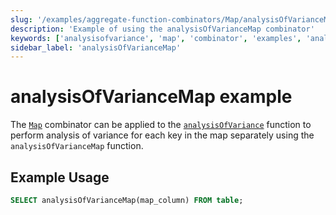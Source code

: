 ```yaml
---
slug: '/examples/aggregate-function-combinators/Map/analysisOfVarianceMap'
description: 'Example of using the analysisOfVarianceMap combinator'
keywords: ['analysisofvariance', 'map', 'combinator', 'examples', 'analysisOfVarianceMap']
sidebar_label: 'analysisOfVarianceMap'
---
```


# analysisOfVarianceMap example

The [`Map`](/sql-reference/aggregate-functions/combinators#-map) combinator can be applied to the [`analysisOfVariance`](/sql-reference/aggregate-functions/reference/analysis_of_variance) function to perform analysis of variance for each key in the map separately using the `analysisOfVarianceMap` function.

## Example Usage

```sql
SELECT analysisOfVarianceMap(map_column) FROM table;
``` 